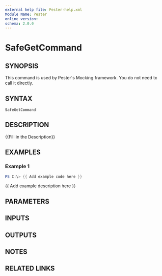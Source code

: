 ```yaml
---
external help file: Pester-help.xml
Module Name: Pester
online version:
schema: 2.0.0
---
```


# SafeGetCommand

## SYNOPSIS
This command is used by Pester's Mocking framework. 
You do not need to call it directly.

## SYNTAX

```
SafeGetCommand
```

## DESCRIPTION
{{Fill in the Description}}

## EXAMPLES

### Example 1
```powershell
PS C:\> {{ Add example code here }}
```

{{ Add example description here }}

## PARAMETERS

## INPUTS

## OUTPUTS

## NOTES

## RELATED LINKS
